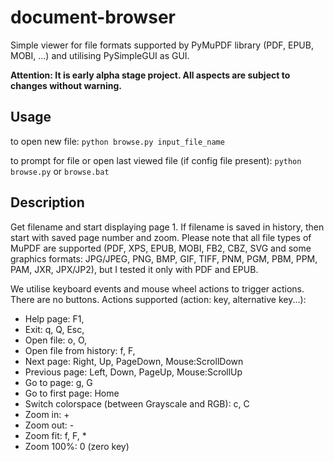 # document-browser

Simple viewer for file formats supported by PyMuPDF library (PDF, EPUB, MOBI, ...) and utilising PySimpleGUI as GUI.

**Attention: It is early alpha stage project. All aspects are subject to changes without warning.**

## Usage

to open new file: `python browse.py input_file_name`

to prompt for file or open last viewed file (if config file present): `python browse.py` or `browse.bat`

## Description

Get filename and start displaying page 1. If filename is saved in history,
then start with saved page number and zoom. Please note that all file types
of MuPDF are supported (PDF, XPS, EPUB, MOBI, FB2, CBZ, SVG and some graphics 
formats: JPG/JPEG, PNG, BMP, GIF, TIFF, PNM, PGM, PBM, PPM, PAM, JXR, JPX/JP2),
but I tested it only with PDF and EPUB.

We utilise keyboard events and mouse wheel actions to trigger actions.
There are no buttons. Actions supported (action: key, alternative key...):
- Help page: F1,
- Exit: q, Q, Esc,
- Open file: o, O,
- Open file from history: f, F,
- Next page: Right, Up, PageDown, Mouse:ScrollDown
- Previous page: Left, Down, PageUp, Mouse:ScrollUp
- Go to page: g, G
- Go to first page: Home
- Switch colorspace (between Grayscale and RGB): c, C
- Zoom in: +
- Zoom out: -
- Zoom fit: f, F, *
- Zoom 100%: 0 (zero key) 
